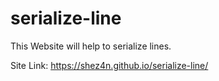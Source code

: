 # serialize-line
This Website will help to serialize lines. <br>

Site Link: https://shez4n.github.io/serialize-line/
